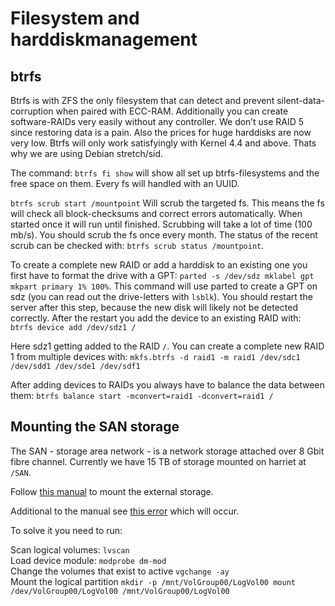 Filesystem and harddiskmanagement
=================================

btrfs
-----

Btrfs is with ZFS the only filesystem that can detect and prevent silent-data-corruption when paired with ECC-RAM. Additionally you can create software-RAIDs very easily without any controller. We don’t use RAID 5 since restoring data is a pain. Also the prices for huge harddisks are now very low. Btrfs will only work satisfyingly with Kernel 4.4 and above. Thats why we are using Debian stretch/sid.

The command: `btrfs fi show` will show all set up btrfs-filesystems and the free space on them. Every fs will handled with an UUID.

`btrfs scrub start /mountpoint` Will scrub the targeted fs. This means the fs will check all block-checksums and correct errors automatically. When started once it will run until finished. Scrubbing will take a lot of time (100 mb/s). You should scrub the fs once every month. The status of the recent scrub can be checked with: `btrfs scrub status /mountpoint`.

To create a complete new RAID or add a harddisk to an existing one you first have to format the drive with a GPT: `parted -s /dev/sdz mklabel gpt mkpart primary 1% 100%`. This command will use parted to create a GPT on sdz (you can read out the drive-letters with `lsblk`). You should restart the server after this step, because the new disk will likely not be detected correctly. After the restart you add the device to an existing RAID with: `btrfs device add /dev/sdz1 /`

Here sdz1 getting added to the RAID `/`. You can create a complete new RAID 1 from multiple devices with: `mkfs.btrfs -d raid1 -m raid1 /dev/sdc1 /dev/sdd1 /dev/sde1 /dev/sdf1`

After adding devices to RAIDs you always have to balance the data between them: `btrfs balance start -mconvert=raid1 -dconvert=raid1 /`

Mounting the SAN storage
------------------------

The SAN - storage area network - is a network storage attached over 8 Gbit fibre channel. Currently we have 15 TB of storage mounted on harriet at `/SAN`.

Follow [this manual] to mount the external storage.

Additional to the manual see [this error] which will occur.

To solve it you need to run:

Scan logical volumes: `lvscan`  
Load device module: `modprobe dm-mod`  
Change the volumes that exist to active `vgchange -ay`  
Mount the logical partition `mkdir -p /mnt/VolGroup00/LogVol00 mount /dev/VolGroup00/LogVol00 /mnt/VolGroup00/LogVol00`

  [this error]: http://pissedoffadmins.com/os/mount-unknown-filesystem-type-lvm2_member.html/

  [this manual]: https://github.com/majuss/ecoevolpara/blob/master/source/appendix/pdfs/Multipathing-Ubuntu-1404.pdf